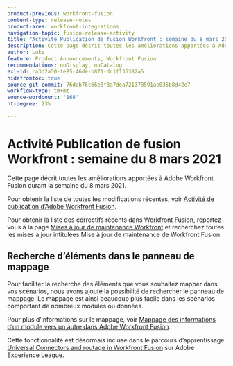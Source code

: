 ```yaml
---
product-previous: workfront-fusion
content-type: release-notes
product-area: workfront-integrations
navigation-topic: fusion-release-activity
title: "Activité Publication de fusion Workfront : semaine du 8 mars 2021"
description: Cette page décrit toutes les améliorations apportées à Adobe Workfront Fusion durant la semaine du 8 mars 2021.
author: Luke
feature: Product Announcements, Workfront Fusion
recommendations: noDisplay, noCatalog
exl-id: ca3d2a50-fe85-46de-b871-dc1f135382a5
hidefromtoc: true
source-git-commit: 76deb76c66e8f8a7dea721378591ae035b8d42e7
workflow-type: tm+mt
source-wordcount: '168'
ht-degree: 23%

---
```


# Activité Publication de fusion Workfront : semaine du 8 mars 2021

Cette page décrit toutes les améliorations apportées à Adobe Workfront Fusion durant la semaine du 8 mars 2021.

Pour obtenir la liste de toutes les modifications récentes, voir [Activité de publication d’Adobe Workfront Fusion](../../../product-announcements/product-releases/fusion-release-activity/fusion-release-activity.md).

Pour obtenir la liste des correctifs récents dans Workfront Fusion, reportez-vous à la page [Mises à jour de maintenance Workfront](https://experienceleague.adobe.com/docs/workfront-known-issues/releases/current-updates.html?lang=fr) et recherchez toutes les mises à jour intitulées Mise à jour de maintenance de Workfront Fusion.

## Recherche d’éléments dans le panneau de mappage

Pour faciliter la recherche des éléments que vous souhaitez mapper dans vos scénarios, nous avons ajouté la possibilité de rechercher le panneau de mappage. Le mappage est ainsi beaucoup plus facile dans les scénarios comportant de nombreux modules ou données.

Pour plus d’informations sur le mappage, voir [Mappage des informations d’un module vers un autre dans Adobe Workfront Fusion](../../../workfront-fusion/mapping/map-information-between-modules.md).

Cette fonctionnalité est désormais incluse dans le parcours d’apprentissage [Universal Connectors and routage in Workfront Fusion](https://experienceleague.adobe.com/docs/workfront-course-map/using/learning-paths/workfront-fusion-program/universal-connectors-and-routing-in-fusion-MCNYZ474LYKNDSDE7PCZFB7CFR44.html) sur Adobe Experience League.
